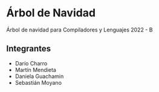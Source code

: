 # Árbol de Navidad
Árbol de navidad para Compiladores y Lenguajes 2022 - B

## Integrantes
- Darío Charro
- Martín Mendieta
- Daniela Guachamin
- Sebastián Moyano
